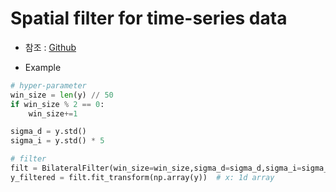 # Spatial filter for time-series data
- 참조 : [Github](https://github.com/statefb/ts-spatial-filter)

- Example
```python
# hyper-parameter
win_size = len(y) // 50
if win_size % 2 == 0:
    win_size+=1

sigma_d = y.std()
sigma_i = y.std() * 5

# filter
filt = BilateralFilter(win_size=win_size,sigma_d=sigma_d,sigma_i=sigma_i)
y_filtered = filt.fit_transform(np.array(y))  # x: 1d array
```